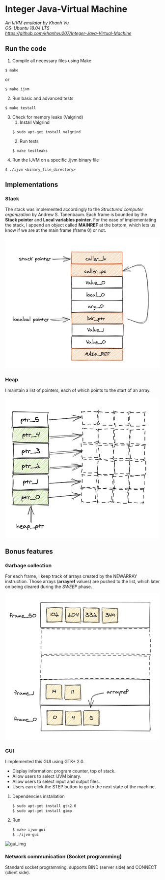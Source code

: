 # Integer Java-Virtual Machine
*An IJVM emulator by Khanh Vu  
OS: Ubuntu 18.04 LTS  
https://github.com/khanhvu207/Integer-Java-Virtual-Machine*

## Run the code

1. Compile all necessary files using Make
  ```
  $ make
  ```
or
  ```
  $ make ijvm
  ```
2. Run basic and advanced tests
  ```
  $ make testall
  ```
3. Check for memory leaks (Valgrind)  
    1. Install Valgrind
    ```
    $ sudo apt-get install valgrind
    ```  
    2. Run tests
    ```
    $ make testleaks
    ```
4. Run the IJVM on a specific .ijvm binary file
```
$ ./ijvm <binary_file_directory>
```
## Implementations
### Stack
The stack was implemented accordingly to the *Structured computer organization* by Andrew S. Tanenbaum. Each frame is bounded by the **Stack pointer** and **Local variables pointer**. For the ease of implementating the stack, I append an object called **MAINREF** at the bottom, which lets us know if we are at the main frame (frame 0) or not.  

![stack_img](https://github.com/khanhvu207/Integer-Java-Virtual-Machine/blob/master/img/stack.png)

### Heap
I maintain a list of pointers, each of which points to the start of an array.

![heap_img](https://github.com/khanhvu207/Integer-Java-Virtual-Machine/blob/master/img/heap.png)

## Bonus features
### Garbage collection
For each frame, I keep track of arrays created by the NEWARRAY instruction. Those arrays (**arrayref** values) are pushed to the list, which later on being cleared during the *SWEEP* phase. 

![gc_img](https://github.com/khanhvu207/Integer-Java-Virtual-Machine/blob/master/img/gc.png)

### GUI
I implemented this GUI using GTK+ 2.0.
* Display information: program counter, top of stack.  
* Allow users to select IJVM binary.  
* Allow users to select input and output files.  
* Users can click the STEP button to go to the next state of the machine.

1. Dependencies installation
   ```
   $ sudo apt-get install gtk2.0
   $ sudo apt-get install gimp
   ```
2. Run
   ```
   $ make ijvm-gui
   $ ./ijvm-gui
   
![gui_img](https://github.com/khanhvu207/Integer-Java-Virtual-Machine/blob/master/img/gui.png)

### Network communication (Socket programming)
Standard socket programming, supports BIND (server side) and CONNECT (client side).
